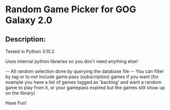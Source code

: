 # Random Game Picker for GOG Galaxy 2.0

## Description:
Tested in Python 3.10.2

Uses internal python libraries so you don't need anything else!

-- All random selection done by querying the database file
-- You can filter by tag or to not include game pass (subscription) games if you want
(for example you have a list of games tagged as 'backlog' and want a random game to play from it, or your gamepass expired but the games still show up on the library)

Have Fun!